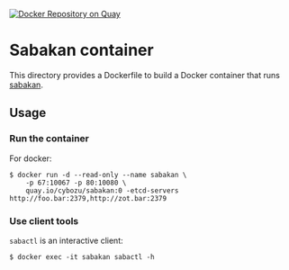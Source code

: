 [![Docker Repository on Quay](https://quay.io/repository/cybozu/sabakan/status "Docker Repository on Quay")](https://quay.io/repository/cybozu/sabakan)

Sabakan container
=================

This directory provides a Dockerfile to build a Docker container
that runs [sabakan](https://github.com/cybozu-go/sabakan).

Usage
-----

### Run the container

For docker:
```
$ docker run -d --read-only --name sabakan \
    -p 67:10067 -p 80:10080 \
    quay.io/cybozu/sabakan:0 -etcd-servers http://foo.bar:2379,http://zot.bar:2379
```

### Use client tools

`sabactl` is an interactive client:

```
$ docker exec -it sabakan sabactl -h
```
